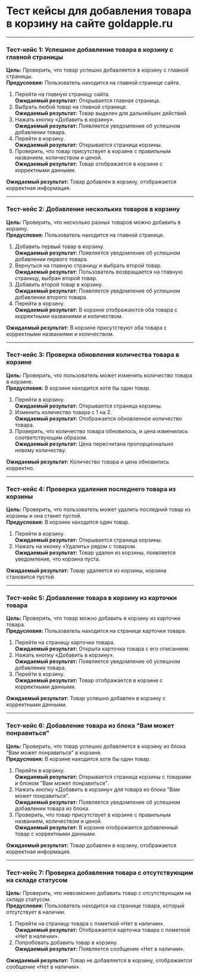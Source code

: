 # Тест кейсы для добавления товара в корзину на сайте goldapple.ru

---

### **Тест-кейс 1: Успешное добавление товара в корзину с главной страницы**  
**Цель:** Проверить, что товар успешно добавляется в корзину с главной страницы.  
**Предусловия:** Пользователь находится на главной странице сайта.  

1. Перейти на главную страницу сайта.  
   **Ожидаемый результат:** Открывается главная страница.  
2. Выбрать любой товар на главной странице.  
   **Ожидаемый результат:** Товар выделен для дальнейших действий.  
3. Нажать кнопку «Добавить в корзину».  
   **Ожидаемый результат:** Появляется уведомление об успешном добавлении товара.  
4. Перейти в корзину.  
   **Ожидаемый результат:** Открывается страница корзины.  
5. Проверить, что товар присутствует в корзине с правильным названием, количеством и ценой.  
   **Ожидаемый результат:** Товар отображается в корзине с корректными данными.  

**Ожидаемый результат:** Товар добавлен в корзину, отображается корректная информация.

---

### **Тест-кейс 2: Добавление нескольких товаров в корзину**  
**Цель:** Проверить, что несколько разных товаров можно добавить в корзину.  
**Предусловия:** Пользователь находится на главной странице.  

1. Добавить первый товар в корзину.  
   **Ожидаемый результат:** Появляется уведомление об успешном добавлении первого товара.  
2. Вернуться на главную страницу и выбрать второй товар.  
   **Ожидаемый результат:** Пользователь возвращается на главную страницу, выбран второй товар.  
3. Добавить второй товар в корзину.  
   **Ожидаемый результат:** Появляется уведомление об успешном добавлении второго товара.  
4. Перейти в корзину.  
   **Ожидаемый результат:** В корзине отображаются оба товара с корректными названиями и количеством.  

**Ожидаемый результат:** В корзине присутствуют оба товара с корректными названиями и количеством.

---

### **Тест-кейс 3: Проверка обновления количества товара в корзине**  
**Цель:** Проверить, что пользователь может изменить количество товара в корзине.  
**Предусловия:** В корзине находится хотя бы один товар.  

1. Перейти в корзину.  
   **Ожидаемый результат:** Открывается страница корзины.  
2. Изменить количество товара с 1 на 2.  
   **Ожидаемый результат:** Отображается обновленное количество товара.  
3. Проверить, что количество товара обновилось, и цена изменилась соответствующим образом.  
   **Ожидаемый результат:** Цена пересчитана пропорционально новому количеству.  

**Ожидаемый результат:** Количество товара и цена обновились корректно.

---

### **Тест-кейс 4: Проверка удаления последнего товара из корзины**  
**Цель:** Проверить, что пользователь может удалить последний товар из корзины и она станет пустой.  
**Предусловия:** В корзине находится один товар.  

1. Перейти в корзину.  
   **Ожидаемый результат:** Открывается страница корзины.  
2. Нажать на иконку «Удалить» рядом с товаром.  
   **Ожидаемый результат:** Товар удален из корзины, появляется уведомление, что корзина пуста.

**Ожидаемый результат:** Товар удаляется из корзины, корзина становится пустой.

---

### **Тест-кейс 5: Добавление товара в корзину из карточки товара**  
**Цель:** Проверить, что товар можно добавить в корзину из карточки товара.  
**Предусловия:** Пользователь находится на странице карточки товара.  

1. Перейти на страницу карточки товара.  
   **Ожидаемый результат:** Открыта карточка товара с его описанием.  
2. Нажать кнопку «Добавить в корзину».  
   **Ожидаемый результат:** Появляется уведомление об успешном добавлении товара.  
3. Перейти в корзину.  
   **Ожидаемый результат:** Товар отображается в корзине с корректными данными.  

**Ожидаемый результат:** Товар успешно добавлен в корзину с корректными данными.

---

### **Тест-кейс 6: Добавление товара из блока "Вам может понравиться"**  
**Цель:** Проверить, что товар успешно добавляется в корзину из блока "Вам может понравиться" в корзине.  
**Предусловия:** В корзине находится хотя бы один товар.  

1. Перейти в корзину.  
   **Ожидаемый результат:** Открывается страница корзины с товарами и блоком "Вам может понравиться".  
2. Нажать кнопку «Добавить в корзину» для товара из блока "Вам может понравиться".  
   **Ожидаемый результат:** Появляется уведомление об успешном добавлении товара из блока.  
3. Проверить, что товар присутствует в корзине с правильным названием, количеством и ценой.  
   **Ожидаемый результат:** В корзине отображается добавленный товар с корректными данными.  

**Ожидаемый результат:** Товар добавлен в корзину, отображается корректная информация.

---

### **Тест-кейс 7: Проверка добавления товара с отсутствующим на складе статусом**  
**Цель:** Проверить, что невозможно добавить товар с отсутствующим на складе статусом.  
**Предусловия:** Пользователь находится на странице товара, который отсутствует в наличии.  

1. Перейти на страницу товара с пометкой «Нет в наличии».  
   **Ожидаемый результат:** Отображается карточка товара с пометкой «Нет в наличии».  
2. Попробовать добавить товар в корзину.  
   **Ожидаемый результат:** Появляется сообщение «Нет в наличии».  

**Ожидаемый результат:** Товар не добавляется в корзину, отображается сообщение «Нет в наличии».
